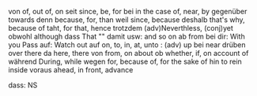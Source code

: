 von of, out of, on
seit since, be, for
bei in the case of, near, by
gegenüber towards
denn because, for, than
weil since, because
deshalb that's why, because of taht, for that, hence
trotzdem (adv)Neverthless, (conj)yet
obwohl although
dass That ""
damit usw: and so on
ab from
bei dir: With you
Pass auf: Watch out
auf on, to, in, at, unto : (adv) up
bei near
drüben over there
da here, there
von from, on about 
ob whether, if, on account of
während During, while
wegen for, because of, for the sake of
hin to
rein inside
voraus ahead, in front, advance
 

 dass: NS
 
